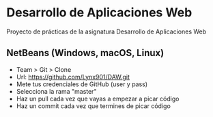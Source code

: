 # Desarrollo de Aplicaciones Web
Proyecto de prácticas de la asignatura Desarrollo de Aplicaciones Web


NetBeans (Windows, macOS, Linux)
-----------------------------
+ Team > Git > Clone
+ Url: https://github.com/Lynx901/DAW.git
+ Mete tus credenciales de GitHub (user y pass)
+ Selecciona la rama "master"
+ Haz un pull cada vez que vayas a empezar a picar código
+ Haz un commit cada vez que termines de picar código
